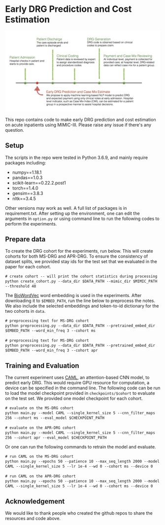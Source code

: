 # Early DRG Prediction and Cost Estimation

<p align="center" width="100%">
<img src="flow.jpg" width=600 >
</p>


This repo contains code to make early DRG prediction and cost estimation on acute inpatients using MIMIC-III. Please raise any issue if there's any question.

## Setup

The scripts in the repo were tested in Python 3.6.9, and mainly require packages including:

- numpy==1.18.1
- pandas==1.0.3
- scikit-learn==0.22.2.post1
- torch==1.4.0
- gensim==3.8.3
- nltk==3.4.5

Other versions may work as well. A full list of packages is in requirement.txt. After setting up the environment, one can edit the arguments in `option.py` or using command line to run the following codes to perform the experiments. 

## Prepare data

To create the DRG cohort for the experiments, run below. This will create cohorts for both MS-DRG and APR-DRG. To ensure the consistency of dataset splits, we provided stay ids for the test set that we evaluated in the paper for each cohort. 

```shell
# create cohort -- will print the cohort statistics during processing
python create_cohort.py --data_dir $DATA_PATH --mimic_dir $MIMIC_PATH --threshold 48
```

The [BioWordVec](https://github.com/ncbi-nlp/BioSentVec) word embedding is used in the experiments. After downloading it to `$EMBED_PATH`, run the line below to preprocess the notes. We also include the selected embeddings and token-to-id dictionary for the two cohorts in `data`.

```shell
# preprocessing text for MS-DRG cohort 
python preprocessing.py --data_dir $DATA_PATH --pretrained_embed_dir $EMBED_PATH --word_min_freq 3 --cohort ms

# preprocessing text for MS-DRG cohort 
python preprocessing.py --data_dir $DATA_PATH --pretrained_embed_dir $EMBED_PATH --word_min_freq 3 --cohort apr
```

## Training and Evaluation

The current experiment uses [CAML](https://github.com/jamesmullenbach/caml-mimic), an attention-based CNN model, to predict early DRG. This would require GPU resource for computation, a device can be specified in the command line. The following code can be run to load the model checkpoint provided in `checkpoints/$cohort` to evaluate on the test set. We provided one model checkpoint for each cohort.

```shell
# evaluate on the MS-DRG cohort
python main.py --model CAML --single_kernel_size 5 --cnn_filter_maps 256 --cohort ms --eval_model $CHECKPOINT_PATH

# evaluate on the APR-DRG cohort
python main.py --model CAML --single_kernel_size 5 --cnn_filter_maps 256 --cohort apr --eval_model $CHECKPOINT_PATH
```

Or one can run the following commands to retrain the model and evaluate. 

```shell
# run CAML on the MS-DRG cohort
python main.py --epochs 50 --patience 10 --max_seq_length 2000 --model CAML --single_kernel_size 5 --lr 1e-4 --wd 0 --cohort ms --device 0

# run CAML on the APR-DRG cohort
python main.py --epochs 50 --patience 10 --max_seq_length 2000 --model CAML --single_kernel_size 5 --lr 1e-4 --wd 0 --cohort ms --device 0
```

## Acknowledgement

We would like to thank people who created the github repos to share the resources and code above. 
